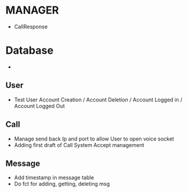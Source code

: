 # MANAGER
 - CallResponse
 
# Database
 - 

## User
 - Test User Account Creation / Account Deletion / Account Logged in / Account Logged Out
 
## Call
 - Manage send back Ip and port to allow User to open voice socket 
 - Adding first draft of Call System Accept management

## Message
 - Add timestamp in message table
 - Do fct for adding, getting, deleting msg
